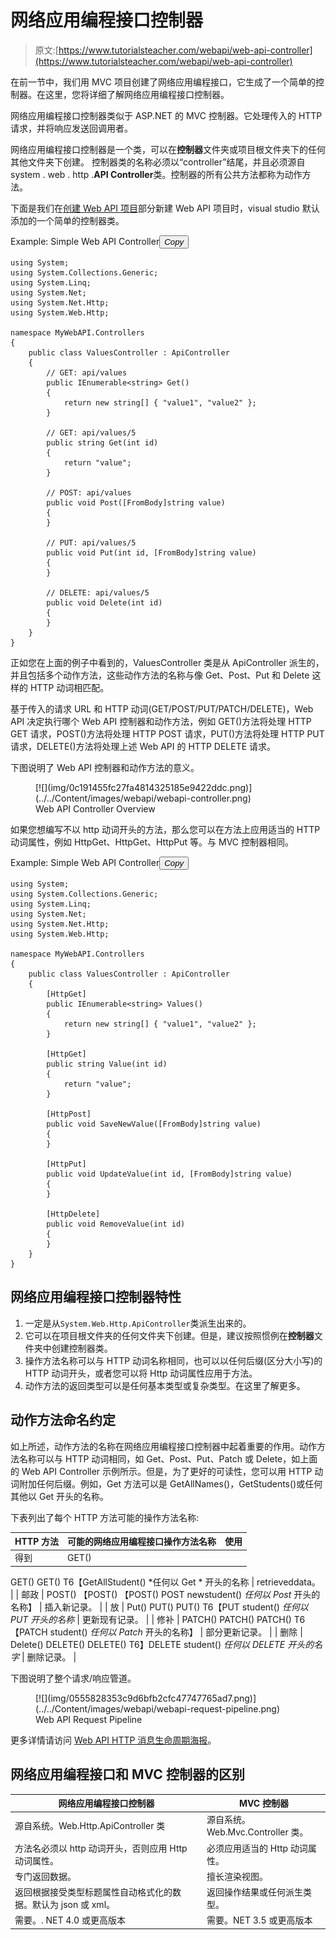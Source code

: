 # 网络应用编程接口控制器

> 原文:[https://www.tutorialsteacher.com/webapi/web-api-controller](https://www.tutorialsteacher.com/webapi/web-api-controller)

在前一节中，我们用 MVC 项目创建了网络应用编程接口，它生成了一个简单的控制器。在这里，您将详细了解网络应用编程接口控制器。

网络应用编程接口控制器类似于 ASP.NET 的 MVC 控制器。它处理传入的 HTTP 请求，并将响应发送回调用者。

网络应用编程接口控制器是一个类，可以在**控制器**文件夹或项目根文件夹下的任何其他文件夹下创建。 控制器类的名称必须以“controller”结尾，并且必须源自 system . web . http .**API Controller**类。控制器的所有公共方法都称为动作方法。

下面是我们在[创建 Web API 项目](/webapi/create-web-api-project)部分新建 Web API 项目时，visual studio 默认添加的一个简单的控制器类。

Example: Simple Web API Controller<button class="copy-btn pull-right" title="Copy example code">*Copy*</button> 

```
using System;
using System.Collections.Generic;
using System.Linq;
using System.Net;
using System.Net.Http;
using System.Web.Http;

namespace MyWebAPI.Controllers
{
    public class ValuesController : ApiController
    {
        // GET: api/values
        public IEnumerable<string> Get()
        {
            return new string[] { "value1", "value2" };
        }

        // GET: api/values/5
        public string Get(int id)
        {
            return "value";
        }

        // POST: api/values
        public void Post([FromBody]string value)
        {
        }

        // PUT: api/values/5
        public void Put(int id, [FromBody]string value)
        {
        }

        // DELETE: api/values/5
        public void Delete(int id)
        {
        }
    }
} 
```

正如您在上面的例子中看到的，ValuesController 类是从 ApiController 派生的，并且包括多个动作方法，这些动作方法的名称与像 Get、Post、Put 和 Delete 这样的 HTTP 动词相匹配。

基于传入的请求 URL 和 HTTP 动词(GET/POST/PUT/PATCH/DELETE)，Web API 决定执行哪个 Web API 控制器和动作方法，例如 GET()方法将处理 HTTP GET 请求，POST()方法将处理 HTTP POST 请求，PUT()方法将处理 HTTP PUT 请求，DELETE()方法将处理上述 Web API 的 HTTP DELETE 请求。

下图说明了 Web API 控制器和动作方法的意义。

<figure>[![](img/0c191455fc27fa4814325185e9422ddc.png)](../../Content/images/webapi/webapi-controller.png)

<figcaption>Web API Controller Overview</figcaption>

</figure>

如果您想编写不以 http 动词开头的方法，那么您可以在方法上应用适当的 HTTP 动词属性，例如 HttpGet、HttpGet、HttpPut 等。与 MVC 控制器相同。

Example: Simple Web API Controller<button class="copy-btn pull-right" title="Copy example code">*Copy*</button> 

```
using System;
using System.Collections.Generic;
using System.Linq;
using System.Net;
using System.Net.Http;
using System.Web.Http;

namespace MyWebAPI.Controllers
{
    public class ValuesController : ApiController
    {
        [HttpGet]
        public IEnumerable<string> Values()
        {
            return new string[] { "value1", "value2" };
        }

        [HttpGet]
        public string Value(int id)
        {
            return "value";
        }

        [HttpPost]
        public void SaveNewValue([FromBody]string value)
        {
        }

        [HttpPut]
        public void UpdateValue(int id, [FromBody]string value)
        {
        }

        [HttpDelete]
        public void RemoveValue(int id)
        {
        }
    }
} 
```

## 网络应用编程接口控制器特性

1.  一定是从`System.Web.Http.ApiController`类派生出来的。
2.  它可以在项目根文件夹的任何文件夹下创建。但是，建议按照惯例在**控制器**文件夹中创建控制器类。
3.  操作方法名称可以与 HTTP 动词名称相同，也可以以任何后缀(区分大小写)的 HTTP 动词开头，或者您可以将 Http 动词属性应用于方法。
4.  动作方法的返回类型可以是任何基本类型或复杂类型。在这里了解更多。

## 动作方法命名约定

如上所述，动作方法的名称在网络应用编程接口控制器中起着重要的作用。动作方法名称可以与 HTTP 动词相同，如 Get、Post、Put、Patch 或 Delete，如上面的 Web API Controller 示例所示。但是，为了更好的可读性，您可以用 HTTP 动词附加任何后缀。例如，Get 方法可以是 GetAllNames()，GetStudents()或任何其他以 Get 开头的名称。

下表列出了每个 HTTP 方法可能的操作方法名称:

| HTTP 方法 | 可能的网络应用编程接口操作方法名称 | 使用 |
| --- | --- | --- |
| 得到 | GET()
GET()
GET()
T6【GetAllStudent()
*任何以 Get * 开头的名称 | retrieveddata。 |
| 邮政 | POST()
【POST()
【POST()
POST newstudent()
*任何以 Post* 开头的名称】 | 插入新记录。 |
| 放 | Put()
PUT()
PUT()
T6【PUT student()
*任何以 PUT 开头的名称* | 更新现有记录。 |
| 修补 | PATCH()
PATCH()
PATCH()
T6【PATCH student()
*任何以 Patch* 开头的名称】 | 部分更新记录。 |
| 删除 | Delete()
DELETE()
DELETE()
T6】DELETE student()
*任何以 DELETE 开头的名字* | 删除记录。 |

下图说明了整个请求/响应管道。

<figure>[![](img/0555828353c9d6bfb2cfc47747765ad7.png)](../../Content/images/webapi/webapi-request-pipeline.png)

<figcaption>Web API Request Pipeline</figcaption>

</figure>

更多详情请访问 [Web API HTTP 消息生命周期海报](https://www.asp.net/media/4071077/aspnet-web-api-poster.pdf)。

## 网络应用编程接口和 MVC 控制器的区别

| 网络应用编程接口控制器 | MVC 控制器 |
| --- | --- |
| 源自系统。Web.Http.ApiController 类 | 源自系统。Web.Mvc.Controller 类。 |
| 方法名必须以 http 动词开头，否则应用 Http 动词属性。 | 必须应用适当的 Http 动词属性。 |
| 专门返回数据。 | 擅长渲染视图。 |
| 返回根据接受类型标题属性自动格式化的数据。默认为 json 或 xml。 | 返回操作结果或任何派生类型。 |
| 需要。. NET 4.0 或更高版本 | 需要。NET 3.5 或更高版本 |**